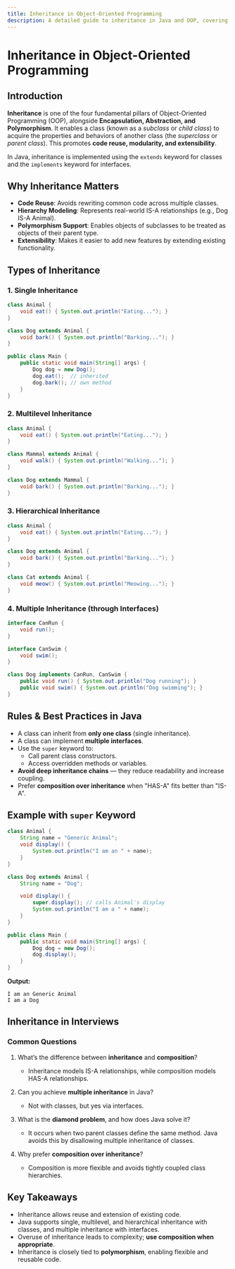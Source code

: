 ```yaml
---
title: Inheritance in Object-Oriented Programming
description: A detailed guide to inheritance in Java and OOP, covering single, multilevel, hierarchical, and multiple inheritance with examples and best practices.
---
```


# Inheritance in Object-Oriented Programming

## Introduction
**Inheritance** is one of the four fundamental pillars of Object-Oriented Programming (OOP), alongside **Encapsulation, Abstraction, and Polymorphism**. It enables a class (known as a *subclass* or *child class*) to acquire the properties and behaviors of another class (the *superclass* or *parent class*). This promotes **code reuse, modularity, and extensibility**.

In Java, inheritance is implemented using the `extends` keyword for classes and the `implements` keyword for interfaces.



## Why Inheritance Matters
- **Code Reuse**: Avoids rewriting common code across multiple classes.
- **Hierarchy Modeling**: Represents real-world IS-A relationships (e.g., Dog IS-A Animal).
- **Polymorphism Support**: Enables objects of subclasses to be treated as objects of their parent type.
- **Extensibility**: Makes it easier to add new features by extending existing functionality.



## Types of Inheritance

### 1. Single Inheritance
```java
class Animal {
    void eat() { System.out.println("Eating..."); }
}

class Dog extends Animal {
    void bark() { System.out.println("Barking..."); }
}

public class Main {
    public static void main(String[] args) {
        Dog dog = new Dog();
        dog.eat();  // inherited
        dog.bark(); // own method
    }
}
```

### 2. Multilevel Inheritance
```java
class Animal {
    void eat() { System.out.println("Eating..."); }
}

class Mammal extends Animal {
    void walk() { System.out.println("Walking..."); }
}

class Dog extends Mammal {
    void bark() { System.out.println("Barking..."); }
}
```

### 3. Hierarchical Inheritance
```java
class Animal {
    void eat() { System.out.println("Eating..."); }
}

class Dog extends Animal {
    void bark() { System.out.println("Barking..."); }
}

class Cat extends Animal {
    void meow() { System.out.println("Meowing..."); }
}
```

### 4. Multiple Inheritance (through Interfaces)
```java
interface CanRun {
    void run();
}

interface CanSwim {
    void swim();
}

class Dog implements CanRun, CanSwim {
    public void run() { System.out.println("Dog running"); }
    public void swim() { System.out.println("Dog swimming"); }
}
```



## Rules & Best Practices in Java
- A class can inherit from **only one class** (single inheritance).
- A class can implement **multiple interfaces**.
- Use the `super` keyword to:
  - Call parent class constructors.
  - Access overridden methods or variables.
- **Avoid deep inheritance chains** — they reduce readability and increase coupling.
- Prefer **composition over inheritance** when "HAS-A" fits better than "IS-A".



## Example with `super` Keyword
```java
class Animal {
    String name = "Generic Animal";
    void display() {
        System.out.println("I am an " + name);
    }
}

class Dog extends Animal {
    String name = "Dog";

    void display() {
        super.display(); // calls Animal's display
        System.out.println("I am a " + name);
    }
}

public class Main {
    public static void main(String[] args) {
        Dog dog = new Dog();
        dog.display();
    }
}
```
**Output:**
```
I am an Generic Animal
I am a Dog
```



## Inheritance in Interviews

### Common Questions
1. What’s the difference between **inheritance** and **composition**?  
   - Inheritance models IS-A relationships, while composition models HAS-A relationships.

2. Can you achieve **multiple inheritance** in Java?  
   - Not with classes, but yes via interfaces.

3. What is the **diamond problem**, and how does Java solve it?  
   - It occurs when two parent classes define the same method. Java avoids this by disallowing multiple inheritance of classes.

4. Why prefer **composition over inheritance**?  
   - Composition is more flexible and avoids tightly coupled class hierarchies.



## Key Takeaways
- Inheritance allows reuse and extension of existing code.
- Java supports single, multilevel, and hierarchical inheritance with classes, and multiple inheritance with interfaces.
- Overuse of inheritance leads to complexity; **use composition when appropriate**.
- Inheritance is closely tied to **polymorphism**, enabling flexible and reusable code.
